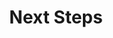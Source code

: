 ---
# ================================================================================
#       FIXED, DO NOT MODIFY THIS FILE
# ================================================================================
weight: 21                  # Set to always be larger than the content in this path to be at the end of the navigation.
title: "Next Steps"         # Always the same, html page title.
layout: "learningpathall"   # All files under learning paths have this same wrapper for Hugo processing.
---
